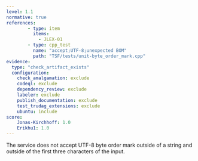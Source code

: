 ```yaml
---
level: 1.1
normative: true
references:
        - type: item
          items:
            - JLEX-01
        - type: cpp_test
          name: "accept;UTF-8;unexpected BOM"
          path: "TSF/tests/unit-byte_order_mark.cpp"
evidence:
  type: "check_artifact_exists"
  configuration:
    check_amalgamation: exclude
    codeql: exclude
    dependency_review: exclude
    labeler: exclude
    publish_documentation: exclude
    test_trudag_extensions: exclude
    ubuntu: include
score:
    Jonas-Kirchhoff: 1.0
    Erikhu1: 1.0
---
```


The service does not accept UTF-8 byte order mark outside of a string and outside of the first three characters of the input.